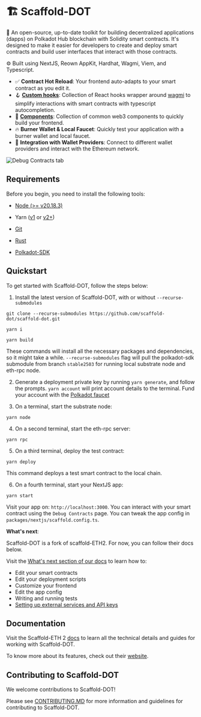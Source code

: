 # 🏗 Scaffold-DOT


🧪 An open-source, up-to-date toolkit for building decentralized applications (dapps) on Polkadot Hub blockchain with Solidity smart contracts. It's designed to make it easier for developers to create and deploy smart contracts and build user interfaces that interact with those contracts.

⚙️ Built using NextJS, Reown AppKit, Hardhat, Wagmi, Viem, and Typescript.

- ✅ **Contract Hot Reload**: Your frontend auto-adapts to your smart contract as you edit it.
- 🪝 **[Custom hooks](https://docs.scaffoldeth.io/hooks/)**: Collection of React hooks wrapper around [wagmi](https://wagmi.sh/) to simplify interactions with smart contracts with typescript autocompletion.
- 🧱 [**Components**](https://docs.scaffoldeth.io/components/): Collection of common web3 components to quickly build your frontend.
- 🔥 **Burner Wallet & Local Faucet**: Quickly test your application with a burner wallet and local faucet.
- 🔐 **Integration with Wallet Providers**: Connect to different wallet providers and interact with the Ethereum network.

![Debug Contracts tab](https://github.com/scaffold-eth/scaffold-eth-2/assets/55535804/b237af0c-5027-4849-a5c1-2e31495cccb1)

## Requirements

Before you begin, you need to install the following tools:

- [Node (>= v20.18.3)](https://nodejs.org/en/download/)
- Yarn ([v1](https://classic.yarnpkg.com/en/docs/install/) or [v2+](https://yarnpkg.com/getting-started/install))
- [Git](https://git-scm.com/downloads)

- [Rust](https://www.rust-lang.org/)
- [Polkadot-SDK](https://docs.polkadot.com/develop/parachains/install-polkadot-sdk/)

## Quickstart

To get started with Scaffold-DOT, follow the steps below:

1. Install the latest version of Scaffold-DOT, with or without `--recurse-submodules`

```
git clone --recurse-submodules https://github.com/scaffold-dot/scaffold-dot.git
```

```
yarn i
```

```
yarn build
```

These commands will install all the necessary packages and dependencies, so it might take a while. `--recurse-submodules` flag will pull the polkadot-sdk submodule from branch `stable2503` for running local substrate node and eth-rpc node.


2. Generate a deployment private key by running `yarn generate`, and follow the prompts. `yarn account` will print account details to the terminal. Fund your account with the [Polkadot faucet](https://faucet.polkadot.io/?parachain=1111)

3. On a terminal, start the substrate node:

```
yarn node
```

4. On a second terminal, start the eth-rpc server:

```
yarn rpc
```

5. On a third terminal, deploy the test contract:

```
yarn deploy
```

This command deploys a test smart contract to the local chain.


6. On a fourth terminal, start your NextJS app:

```
yarn start
```

Visit your app on: `http://localhost:3000`. You can interact with your smart contract using the `Debug Contracts` page. You can tweak the app config in `packages/nextjs/scaffold.config.ts`.

**What's next**:

Scaffold-DOT is a fork of scaffold-ETH2. For now, you can follow their docs below.

Visit the [What's next section of our docs](https://docs.scaffoldeth.io/quick-start/environment#whats-next) to learn how to:

- Edit your smart contracts
- Edit your deployment scripts
- Customize your frontend
- Edit the app config
- Writing and running tests
- [Setting up external services and API keys](https://docs.scaffoldeth.io/deploying/deploy-smart-contracts#configuration-of-third-party-services-for-production-grade-apps)

## Documentation

Visit the Scaffold-ETH 2 [docs](https://docs.scaffoldeth.io) to learn all the technical details and guides for working with Scaffold-DOT.

To know more about its features, check out their [website](https://scaffoldeth.io).

## Contributing to Scaffold-DOT

We welcome contributions to Scaffold-DOT!

Please see [CONTRIBUTING.MD](https://github.com/scaffold-dot/scaffold-dot/blob/main/CONTRIBUTING.md) for more information and guidelines for contributing to Scaffold-DOT.
